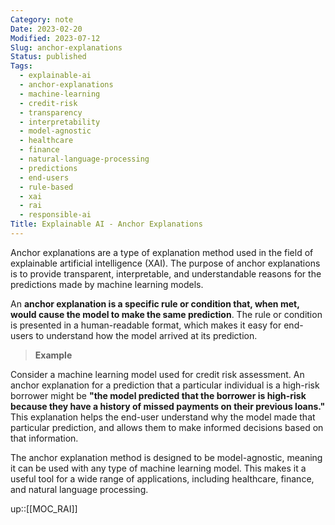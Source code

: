 ```yaml
---
Category: note
Date: 2023-02-20
Modified: 2023-07-12
Slug: anchor-explanations
Status: published
Tags:
  - explainable-ai
  - anchor-explanations
  - machine-learning
  - credit-risk
  - transparency
  - interpretability
  - model-agnostic
  - healthcare
  - finance
  - natural-language-processing
  - predictions
  - end-users
  - rule-based
  - xai
  - rai
  - responsible-ai
Title: Explainable AI - Anchor Explanations
---
```


Anchor explanations are a type of explanation method used in the field of explainable artificial intelligence (XAI). The purpose of anchor explanations is to provide transparent, interpretable, and understandable reasons for the predictions made by machine learning models.

An **anchor explanation is a specific rule or condition that, when met, would cause the model to make the same prediction**. The rule or condition is presented in a human-readable format, which makes it easy for end-users to understand how the model arrived at its prediction.

> **Example**
>
Consider a machine learning model used for credit risk assessment. An anchor explanation for a prediction that a particular individual is a high-risk borrower might be **"the model predicted that the borrower is high-risk because they have a history of missed payments on their previous loans."** This explanation helps the end-user understand why the model made that particular prediction, and allows them to make informed decisions based on that information.

The anchor explanation method is designed to be model-agnostic, meaning it can be used with any type of machine learning model. This makes it a useful tool for a wide range of applications, including healthcare, finance, and natural language processing.

up::[[MOC_RAI]]
